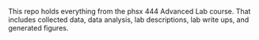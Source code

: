 This repo holds everything from the phsx 444 Advanced Lab course. That includes collected data, data analysis, lab descriptions, lab write ups, and generated figures.
